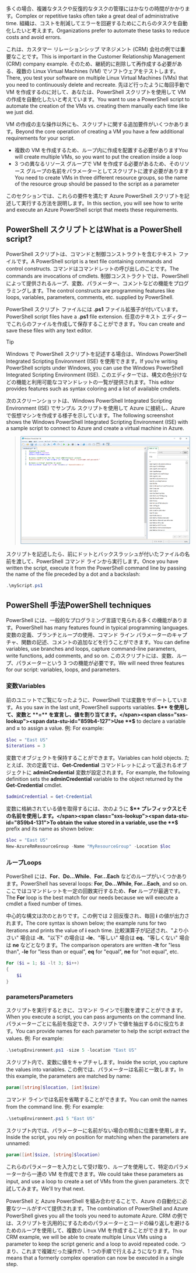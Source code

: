 <span data-ttu-id="859b4-101">多くの場合、複雑なタスクや反復的なタスクの管理にはかなりの時間がかかります。</span><span class="sxs-lookup"><span data-stu-id="859b4-101">Complex or repetitive tasks often take a great deal of administrative time.</span></span> <span data-ttu-id="859b4-102">組織は、コストを削減してエラーを回避するためにこれらのタスクを自動化したいと考えます。</span><span class="sxs-lookup"><span data-stu-id="859b4-102">Organizations prefer to automate these tasks to reduce costs and avoid errors.</span></span>

<span data-ttu-id="859b4-103">これは、カスタマー リレーションシップ マネジメント (CRM) 会社の例では重要なことです。</span><span class="sxs-lookup"><span data-stu-id="859b4-103">This is important in the Customer Relationship Management (CRM) company example.</span></span> <span data-ttu-id="859b4-104">そのため、継続的に削除して再作成する必要がある、複数の Linux Virtual Machines (VM) でソフトウェアをテストします。</span><span class="sxs-lookup"><span data-stu-id="859b4-104">There, you test your software on multiple Linux Virtual Machines (VMs) that you need to continuously delete and recreate.</span></span> <span data-ttu-id="859b4-105">先ほど行ったように毎回手動で VM を作成するのに対して、あなたは、PowerShell スクリプトを使用して VM の作成を自動化したいと考えています。</span><span class="sxs-lookup"><span data-stu-id="859b4-105">You want to use a PowerShell script to automate the creation of the VMs vs. creating them manually each time like we just did.</span></span>

<span data-ttu-id="859b4-106">VM の作成の主な操作以外にも、スクリプトに関する追加要件がいくつかあります。</span><span class="sxs-lookup"><span data-stu-id="859b4-106">Beyond the core operation of creating a VM you have a few additional requirements for your script.</span></span> 
- <span data-ttu-id="859b4-107">複数の VM を作成するため、ループ内に作成を配置する必要があります</span><span class="sxs-lookup"><span data-stu-id="859b4-107">You will create multiple VMs, so you want to put the creation inside a loop</span></span>
- <span data-ttu-id="859b4-108">3 つの異なるリソース グループで VM を作成する必要があるため、そのリソース グループの名前をパラメーターとしてスクリプトに渡す必要があります</span><span class="sxs-lookup"><span data-stu-id="859b4-108">You need to create VMs in three different resource groups, so the name of the resource group should be passed to the script as a parameter</span></span>

<span data-ttu-id="859b4-109">このセクションでは、これらの要件を満たす Azure PowerShell スクリプトを記述して実行する方法を説明します。</span><span class="sxs-lookup"><span data-stu-id="859b4-109">In this section, you will see how to write and execute an Azure PowerShell script that meets these requirements.</span></span>

## <a name="what-is-a-powershell-script"></a><span data-ttu-id="859b4-110">PowerShell スクリプトとは</span><span class="sxs-lookup"><span data-stu-id="859b4-110">What is a PowerShell script?</span></span>
<span data-ttu-id="859b4-111">PowerShell スクリプトは、コマンドと制御コンストラクトを含むテキスト ファイルです。</span><span class="sxs-lookup"><span data-stu-id="859b4-111">A PowerShell script is a text file containing commands and control constructs.</span></span> <span data-ttu-id="859b4-112">コマンドはコマンドレットの呼び出しのことです。</span><span class="sxs-lookup"><span data-stu-id="859b4-112">The commands are invocations of cmdlets.</span></span> <span data-ttu-id="859b4-113">制御コンストラクトでは、PowerShell によって提供されるループ、変数、パラメーター、コメントなどの機能をプログラミングします。</span><span class="sxs-lookup"><span data-stu-id="859b4-113">The control constructs are programming features like loops, variables, parameters, comments, etc. supplied by PowerShell.</span></span>

<span data-ttu-id="859b4-114">PowerShell スクリプト ファイルには **.ps1** ファイル拡張子が付いています。</span><span class="sxs-lookup"><span data-stu-id="859b4-114">PowerShell script files have a **.ps1** file extension.</span></span> <span data-ttu-id="859b4-115">任意のテキスト エディターでこれらのファイルを作成して保存することができます。</span><span class="sxs-lookup"><span data-stu-id="859b4-115">You can create and save these files with any text editor.</span></span> 

> [!TIP]
> <span data-ttu-id="859b4-116">Windows で PowerShell スクリプトを記述する場合は、Windows PowerShell Integrated Scripting Environment (ISE) を使用できます。</span><span class="sxs-lookup"><span data-stu-id="859b4-116">If you’re writing PowerShell scripts under Windows, you can use the Windows PowerShell Integrated Scripting Environment (ISE).</span></span> <span data-ttu-id="859b4-117">このエディターでは、構文の色分けなどの機能と利用可能なコマンドレットの一覧が提供されます。</span><span class="sxs-lookup"><span data-stu-id="859b4-117">This editor provides features such as syntax coloring and a list of available cmdlets.</span></span>
>
<span data-ttu-id="859b4-118">次のスクリーンショットは、Windows PowerShell Integrated Scripting Environment (ISE) でサンプル スクリプトを使用して Azure に接続し、Azure で仮想マシンを作成する様子を示しています。</span><span class="sxs-lookup"><span data-stu-id="859b4-118">The following screenshot shows the Windows PowerShell Integrated Scripting Environment (ISE) with a sample script to connect to Azure and create a virtual machine in Azure.</span></span>

>![仮想マシンを作成するためのスクリプトが編集ウィンドウで開かれている Windows PowerShell Integrated Scripting Environment のスクリーンショット。](../media/7-windows-powershell-ise-screenshot.png)

<span data-ttu-id="859b4-120">スクリプトを記述したら、前にドットとバックスラッシュが付いたファイルの名前を渡して、PowerShell コマンド ラインから実行します。</span><span class="sxs-lookup"><span data-stu-id="859b4-120">Once you have written the script, execute it from the PowerShell command line by passing the name of the file preceded by a dot and a backslash:</span></span>

```powershell
.\myScript.ps1
```

## <a name="powershell-techniques"></a><span data-ttu-id="859b4-121">PowerShell 手法</span><span class="sxs-lookup"><span data-stu-id="859b4-121">PowerShell techniques</span></span>
<span data-ttu-id="859b4-122">PowerShell には、一般的なプログラミング言語で見られる多くの機能があります。</span><span class="sxs-lookup"><span data-stu-id="859b4-122">PowerShell has many features found in typical programming languages.</span></span> <span data-ttu-id="859b4-123">変数の定義、ブランチとループの使用、コマンド ライン パラメーターのキャプチャ、関数の記述、コメントの追加などを行うことができます。</span><span class="sxs-lookup"><span data-stu-id="859b4-123">You can define variables, use branches and loops, capture command-line parameters, write functions, add comments, and so on.</span></span> <span data-ttu-id="859b4-124">このスクリプトには、変数、ループ、パラメーターという 3 つの機能が必要です。</span><span class="sxs-lookup"><span data-stu-id="859b4-124">We will need three features for our script: variables, loops, and parameters.</span></span>

### <a name="variables"></a><span data-ttu-id="859b4-125">変数</span><span class="sxs-lookup"><span data-stu-id="859b4-125">Variables</span></span>
<span data-ttu-id="859b4-126">前のユニットでご覧になったように、PowerShell では変数をサポートしています。</span><span class="sxs-lookup"><span data-stu-id="859b4-126">As you saw in the last unit, PowerShell supports variables.</span></span> <span data-ttu-id="859b4-127">**$** を使用して、変数と **=** を宣言し、値を割り当てます。</span><span class="sxs-lookup"><span data-stu-id="859b4-127">Use **$** to declare a variable and **=** to assign a value.</span></span> <span data-ttu-id="859b4-128">例: </span><span class="sxs-lookup"><span data-stu-id="859b4-128">For example:</span></span>

```powershell
$loc = "East US"
$iterations = 3
```

<span data-ttu-id="859b4-129">変数でオブジェクトを保持することができます。</span><span class="sxs-lookup"><span data-stu-id="859b4-129">Variables can hold objects.</span></span> <span data-ttu-id="859b4-130">たとえば、次の定義では、**Get-Credential** コマンドレットによって返されるオブジェクトに **adminCredential** 変数が設定されます。</span><span class="sxs-lookup"><span data-stu-id="859b4-130">For example, the following definition sets the **adminCredential** variable to the object returned by the **Get-Credential** cmdlet.</span></span>

```powershell
$adminCredential = Get-Credential
```

<span data-ttu-id="859b4-131">変数に格納されている値を取得するには、次のように **$** プレフィックスとその名前を使用します。</span><span class="sxs-lookup"><span data-stu-id="859b4-131">To obtain the value stored in a variable, use the **$** prefix and its name as shown below:</span></span> 

```powershell
$loc = "East US"
New-AzureRmResourceGroup -Name "MyResourceGroup" -Location $loc
```

### <a name="loops"></a><span data-ttu-id="859b4-132">ループ</span><span class="sxs-lookup"><span data-stu-id="859b4-132">Loops</span></span>
<span data-ttu-id="859b4-133">PowerShell には、**For**、**Do...While**、**For...Each** などのループがいくつかあります。</span><span class="sxs-lookup"><span data-stu-id="859b4-133">PowerShell has several loops: **For**, **Do...While**, **For...Each**, and so on.</span></span> <span data-ttu-id="859b4-134">ここではコマンドレットを一定の回数実行するため、**For** ループが最適です。</span><span class="sxs-lookup"><span data-stu-id="859b4-134">The **For** loop is the best match for our needs because we will execute a cmdlet a fixed number of times.</span></span>

<span data-ttu-id="859b4-135">中心的な構文は次のとおりです。この例では 2 回反復され、毎回 **i** の値が出力されます。</span><span class="sxs-lookup"><span data-stu-id="859b4-135">The core syntax is shown below; the example runs for two iterations and prints the value of **i** each time.</span></span> <span data-ttu-id="859b4-136">比較演算子が記述され、"より小さい" 場合は **-lt**、"以下" の場合は **-le**、"等しい" 場合は **eq**、"等しくない" 場合は **ne** などとなります。</span><span class="sxs-lookup"><span data-stu-id="859b4-136">The comparison operators are written **-lt** for "less than", **-le** for "less than or equal", **eq** for "equal", **ne** for "not equal", etc.</span></span>

```powershell
For ($i = 1; $i -lt 3; $i++)
{
    $i
}
```

### <a name="parameters"></a><span data-ttu-id="859b4-137">parameters</span><span class="sxs-lookup"><span data-stu-id="859b4-137">Parameters</span></span>
<span data-ttu-id="859b4-138">スクリプトを実行するときに、コマンド ラインで引数を渡すことができます。</span><span class="sxs-lookup"><span data-stu-id="859b4-138">When you execute a script, you can pass arguments on the command line.</span></span> <span data-ttu-id="859b4-139">パラメーターごとに名前を指定でき、スクリプトで値を抽出するのに役立ちます。</span><span class="sxs-lookup"><span data-stu-id="859b4-139">You can provide names for each parameter to help the script extract the values.</span></span> <span data-ttu-id="859b4-140">例: </span><span class="sxs-lookup"><span data-stu-id="859b4-140">For example:</span></span>

```powershell
.\setupEnvironment.ps1 -size 5 -location "East US"
```

<span data-ttu-id="859b4-141">スクリプト内で、変数に値をキャプチャします。</span><span class="sxs-lookup"><span data-stu-id="859b4-141">Inside the script, you capture the values into variables.</span></span> <span data-ttu-id="859b4-142">この例では、パラメーターは名前と一致します。</span><span class="sxs-lookup"><span data-stu-id="859b4-142">In this example, the parameters are matched by name:</span></span>

```powershell
param([string]$location, [int]$size)
```

<span data-ttu-id="859b4-143">コマンド ラインでは名前を省略することができます。</span><span class="sxs-lookup"><span data-stu-id="859b4-143">You can omit the names from the command line.</span></span> <span data-ttu-id="859b4-144">例: </span><span class="sxs-lookup"><span data-stu-id="859b4-144">For example:</span></span>

```powershell
.\setupEnvironment.ps1 5 "East US"
```

<span data-ttu-id="859b4-145">スクリプト内では、パラメーターに名前がない場合の照合に位置を使用します。</span><span class="sxs-lookup"><span data-stu-id="859b4-145">Inside the script, you rely on position for matching when the parameters are unnamed:</span></span>

```powershell
param([int]$size, [string]$location)
```

<span data-ttu-id="859b4-146">これらのパラメーターを入力として受け取り、ループを使用して、特定のパラメーターから一連の VM を作成できます。</span><span class="sxs-lookup"><span data-stu-id="859b4-146">We could take these parameters as input, and use a loop to create a set of VMs from the given parameters.</span></span> <span data-ttu-id="859b4-147">次で試してみます。</span><span class="sxs-lookup"><span data-stu-id="859b4-147">We'll try that next.</span></span>

<span data-ttu-id="859b4-148">PowerShell と Azure PowerShell を組み合わせることで、Azure の自動化に必要なツールがすべて提供されます。</span><span class="sxs-lookup"><span data-stu-id="859b4-148">The combination of PowerShell and Azure PowerShell gives you all the tools you need to automate Azure.</span></span> <span data-ttu-id="859b4-149">CRM の例では、スクリプトを汎用的にするためのパラメーターとコードの繰り返しを避けるためのループを使用して、複数の Linux VM を作成することができます。</span><span class="sxs-lookup"><span data-stu-id="859b4-149">In our CRM example, we will be able to create multiple Linux VMs using a parameter to keep the script generic and a loop to avoid repeated code.</span></span> <span data-ttu-id="859b4-150">つまり、これまで複雑だった操作が、1 つの手順で行えるようになります。</span><span class="sxs-lookup"><span data-stu-id="859b4-150">This means that a formerly complex operation can now be executed in a single step.</span></span>